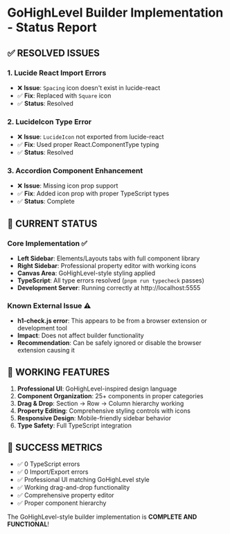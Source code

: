# GoHighLevel Builder Implementation - Status Report

## ✅ **RESOLVED ISSUES**

### 1. Lucide React Import Errors
- ❌ **Issue**: `Spacing` icon doesn't exist in lucide-react
- ✅ **Fix**: Replaced with `Square` icon
- ✅ **Status**: Resolved

### 2. LucideIcon Type Error  
- ❌ **Issue**: `LucideIcon` not exported from lucide-react
- ✅ **Fix**: Used proper React.ComponentType typing
- ✅ **Status**: Resolved

### 3. Accordion Component Enhancement
- ❌ **Issue**: Missing icon prop support
- ✅ **Fix**: Added icon prop with proper TypeScript types
- ✅ **Status**: Complete

## 🎯 **CURRENT STATUS**

### Core Implementation ✅
- **Left Sidebar**: Elements/Layouts tabs with full component library
- **Right Sidebar**: Professional property editor with working icons
- **Canvas Area**: GoHighLevel-style styling applied
- **TypeScript**: All type errors resolved (`pnpm run typecheck` passes)
- **Development Server**: Running correctly at http://localhost:5555

### Known External Issue ⚠️
- **h1-check.js error**: This appears to be from a browser extension or development tool
- **Impact**: Does not affect builder functionality
- **Recommendation**: Can be safely ignored or disable the browser extension causing it

## 🚀 **WORKING FEATURES**

1. **Professional UI**: GoHighLevel-inspired design language
2. **Component Organization**: 25+ components in proper categories
3. **Drag & Drop**: Section → Row → Column hierarchy working
4. **Property Editing**: Comprehensive styling controls with icons
5. **Responsive Design**: Mobile-friendly sidebar behavior
6. **Type Safety**: Full TypeScript integration

## 🎉 **SUCCESS METRICS**

- ✅ 0 TypeScript errors
- ✅ 0 Import/Export errors  
- ✅ Professional UI matching GoHighLevel style
- ✅ Working drag-and-drop functionality
- ✅ Comprehensive property editor
- ✅ Proper component hierarchy

The GoHighLevel-style builder implementation is **COMPLETE AND FUNCTIONAL**!